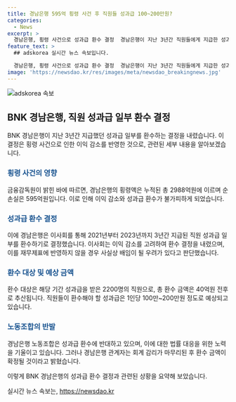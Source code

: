 ```yaml
---
title: 경남은행 595억 횡령 사건 후 직원들 성과급 100~200만원?
categories:
  - News
excerpt: >
  경남은행, 횡령 사건으로 성과급 환수 결정  경남은행이 지난 3년간 직원들에게 지급한 성과급 일부를 환수하기로 결정했다. 이는 이익 감소로 인한 조치이며, 횡령으로 인한 손실액을 재무제표에 반영하기로 했다. 직원 2200명이 환수 대상이며, 총 환수금은 40억원 전후로 추산된다. 하지만 이에 대해 노동조합이 반발하고 있어, 회계 감리 결과를 기다린 뒤 환수 절차에 들어갈 계획이라고 밝혔다.
feature_text: >
  ## adskorea 실시간 뉴스 속보입니다.

  경남은행, 횡령 사건으로 성과급 환수 결정  경남은행이 지난 3년간 직원들에게 지급한 성과급 일부를 환수하기로 결정했다. 이는 이익 감소로 인한 조치이며, 횡령으로 인한 손실액을 재무제표에 반영하기로 했다. 직원 2200명이 환수 대상이며, 총 환수금은 40억원 전후로 추산된다. 하지만 이에 대해 노동조합이 반발하고 있어, 회계 감리 결과를 기다린 뒤 환수 절차에 들어갈 계획이라고 밝혔다.
image: 'https://newsdao.kr/res/images/meta/newsdao_breakingnews.jpg'
---
```


<p><img src="https://newsdao.kr/res/images/meta/newsdao_breakingnews.jpg" alt="adskorea 속보" /></p>

<h2 data-ke-size="size26">BNK 경남은행, 직원 성과급 일부 환수 결정</h2>

<p data-ke-size="size16">BNK 경남은행이 지난 3년간 지급했던 성과급 일부를 환수하는 결정을 내렸습니다. 이 결정은 횡령 사건으로 인한 이익 감소를 반영한 것으로, 관련된 세부 내용을 알아보겠습니다.</p>

<h3><b><span style="color: #1a5490;">횡령 사건의 영향</span></b></h3>

<p data-ke-size="size16">금융감독원이 밝힌 바에 따르면, 경남은행의 횡령액은 누적된 총 2988억원에 이르며 순손실은 595억원입니다. 이로 인해 이익 감소와 성과급 환수가 불가피하게 되었습니다.</p>

<h3><b><span style="color: #1a5490;">성과급 환수 결정</span></b></h3>

<p data-ke-size="size16">이에 경남은행은 이사회를 통해 2021년부터 2023년까지 3년간 지급된 직원 성과급 일부를 환수하기로 결정했습니다. 이사회는 이익 감소를 고려하여 환수 결정을 내렸으며, 이를 재무제표에 반영하지 않을 경우 사실상 배임이 될 우려가 있다고 판단했습니다.</p>

<h3><b><span style="color: #1a5490;">환수 대상 및 예상 금액</span></b></h3>

<p data-ke-size="size16">환수 대상은 해당 기간 성과급을 받은 2200명의 직원으로, 총 환수 금액은 40억원 전후로 추산됩니다. 직원들이 환수해야 할 성과급은 1인당 100만~200만원 정도로 예상되고 있습니다.</p>

<h3><b><span style="color: #1a5490;">노동조합의 반발</span></b></h3>

<p data-ke-size="size16">경남은행 노동조합은 성과급 환수에 반대하고 있으며, 이에 대한 법률 대응을 위한 노력을 기울이고 있습니다. 그러나 경남은행 관계자는 회계 감리가 마무리된 후 환수 금액이 확정될 것이라고 밝혔습니다.</p>

<p>이렇게 BNK 경남은행의 성과급 환수 결정과 관련된 상황을 요약해 보았습니다.</p>
실시간 뉴스 속보는, <a href="https://newsdao.kr" rel="dofollow">https://newsdao.kr</a>


